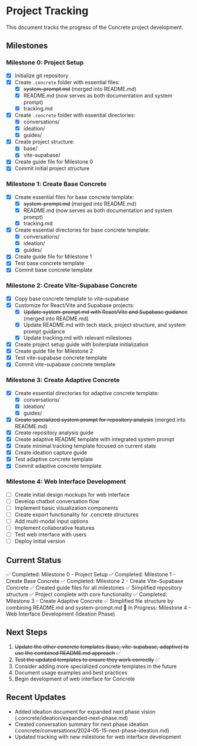 # Project Tracking

This document tracks the progress of the Concrete project development.

## Milestones

### Milestone 0: Project Setup
- [x] Initialize git repository
- [x] Create `.concrete` folder with essential files:
  - [x] ~~system-prompt.md~~ (merged into README.md)
  - [x] README.md (now serves as both documentation and system prompt)
  - [x] tracking.md
- [x] Create `.concrete` folder with essential directories:
  - [x] conversations/
  - [x] ideation/
  - [x] guides/
- [x] Create project structure:
  - [x] base/
  - [x] vite-supabase/
- [x] Create guide file for Milestone 0
- [x] Commit initial project structure

### Milestone 1: Create Base Concrete
- [x] Create essential files for base concrete template:
  - [x] ~~system-prompt.md~~ (merged into README.md)
  - [x] README.md (now serves as both documentation and system prompt)
  - [x] tracking.md
- [x] Create essential directories for base concrete template:
  - [x] conversations/
  - [x] ideation/
  - [x] guides/
- [x] Create guide file for Milestone 1
- [x] Test base concrete template
- [x] Commit base concrete template

### Milestone 2: Create Vite-Supabase Concrete
- [x] Copy base concrete template to vite-supabase
- [x] Customize for React/Vite and Supabase projects:
  - [x] ~~Update system-prompt.md with React/Vite and Supabase guidance~~ (merged into README.md)
  - [x] Update README.md with tech stack, project structure, and system prompt guidance
  - [x] Update tracking.md with relevant milestones
- [x] Create project setup guide with boilerplate initialization
- [x] Create guide file for Milestone 2
- [x] Test vite-supabase concrete template
- [x] Commit vite-supabase concrete template

### Milestone 3: Create Adaptive Concrete
- [x] Create essential directories for adaptive concrete template:
  - [x] conversations/
  - [x] ideation/
  - [x] guides/
- [x] ~~Create specialized system prompt for repository analysis~~ (merged into README.md)
- [x] Create repository analysis guide
- [x] Create adaptive README template with integrated system prompt
- [x] Create minimal tracking template focused on current state
- [x] Create ideation capture guide
- [x] Test adaptive concrete template
- [x] Commit adaptive concrete template

### Milestone 4: Web Interface Development
- [ ] Create initial design mockups for web interface
- [ ] Develop chatbot conversation flow
- [ ] Implement basic visualization components
- [ ] Create export functionality for .concrete structures
- [ ] Add multi-modal input options
- [ ] Implement collaborative features
- [ ] Test web interface with users
- [ ] Deploy initial version

## Current Status

✅ Completed: Milestone 0 - Project Setup
✅ Completed: Milestone 1 - Create Base Concrete
✅ Completed: Milestone 2 - Create Vite-Supabase Concrete
✅ Created guide files for all milestones
✅ Simplified repository structure
✅ Project complete with core functionality
✅ Completed: Milestone 3 - Create Adaptive Concrete
✅ Simplified file structure by combining README.md and system-prompt.md
🔄 In Progress: Milestone 4 - Web Interface Development (Ideation Phase)

## Next Steps

1. ~~Update the other concrete templates (base, vite-supabase, adaptive) to use the combined README.md approach~~ ✅
2. ~~Test the updated templates to ensure they work correctly~~ ✅
3. Consider adding more specialized concrete templates in the future
4. Document usage examples and best practices
5. Begin development of web interface for Concrete

## Recent Updates

- Added ideation document for expanded next phase vision (.concrete/ideation/expanded-next-phase.md)
- Created conversation summary for next phase ideation (.concrete/conversations/2024-05-15-next-phase-ideation.md)
- Updated tracking with new milestone for web interface development 